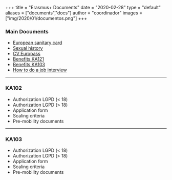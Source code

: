 +++
title = "Erasmus+ Documents"
date = "2020-02-28"
type = "default"
aliases = ["documents","docs"]
author = "coordinador"
images = ["img/2020/01/documentos.png"]
+++

### Main Documents
- [European sanitary card](https://w6.seg-social.es/solTse/jsp/Entrada.jsp)
- [Sexual history](https://sede.mjusticia.gob.es/cs/Satellite/Sede/es/tramites/certificado-registro-central)
- [CV Europass](https://europass.cedefop.europa.eu/es)
- [Benefits KA121](/docs/cuantias/CuantiasEconomicasKA102.pdf)
- [Benefits KA103](/docs/cuantias/CuantiasEconomicasKA103.pdf)
- [How to do a job interview](https://www.monster.es/orientacion-laboral/articulo/como-hacer-una-entrevista-perfecta)
---

### KA102 
- Authorization LGPD (< 18)
- Authorization LGPD (> 18)
- Application form
- Scaling criteria
- Pre-mobility documents
---

### KA103
- Authorization LGPD (< 18)
- Authorization LGPD (> 18)
- Application form
- Scaling criteria
- Pre-mobility documents